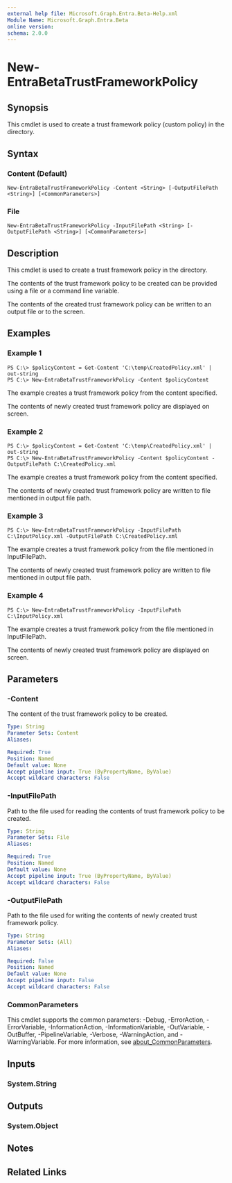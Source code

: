 ```yaml
---
external help file: Microsoft.Graph.Entra.Beta-Help.xml
Module Name: Microsoft.Graph.Entra.Beta
online version:
schema: 2.0.0
---
```


# New-EntraBetaTrustFrameworkPolicy

## Synopsis
This cmdlet is used to create a trust framework policy (custom policy) in the directory.

## Syntax

### Content (Default)
```
New-EntraBetaTrustFrameworkPolicy -Content <String> [-OutputFilePath <String>] [<CommonParameters>]
```

### File
```
New-EntraBetaTrustFrameworkPolicy -InputFilePath <String> [-OutputFilePath <String>] [<CommonParameters>]
```

## Description
This cmdlet is used to create a trust framework policy in the directory.

The contents of the trust framework policy to be created can be provided using a file or a command line variable.

The contents of the created trust framework policy can be written to an output file or to the screen.

## Examples

### Example 1
```
PS C:\> $policyContent = Get-Content 'C:\temp\CreatedPolicy.xml' | out-string
PS C:\> New-EntraBetaTrustFrameworkPolicy -Content $policyContent
```

The example creates a trust framework policy from the content specified.

The contents of newly created trust framework policy are displayed on screen.

### Example 2
```
PS C:\> $policyContent = Get-Content 'C:\temp\CreatedPolicy.xml' | out-string
PS C:\> New-EntraBetaTrustFrameworkPolicy -Content $policyContent -OutputFilePath C:\CreatedPolicy.xml
```

The example creates a trust framework policy from the content specified.

The contents of newly created trust framework policy are written to file mentioned in output file path.

### Example 3
```
PS C:\> New-EntraBetaTrustFrameworkPolicy -InputFilePath C:\InputPolicy.xml -OutputFilePath C:\CreatedPolicy.xml
```

The example creates a trust framework policy from the file mentioned in InputFilePath.

The contents of newly created trust framework policy are written to file mentioned in output file path.

### Example 4
```
PS C:\> New-EntraBetaTrustFrameworkPolicy -InputFilePath C:\InputPolicy.xml
```

The example creates a trust framework policy from the file mentioned in InputFilePath.

The contents of newly created trust framework policy are displayed on screen.

## Parameters

### -Content
The content of the trust framework policy to be created.

```yaml
Type: String
Parameter Sets: Content
Aliases:

Required: True
Position: Named
Default value: None
Accept pipeline input: True (ByPropertyName, ByValue)
Accept wildcard characters: False
```

### -InputFilePath
Path to the file used for reading the contents of trust framework policy to be created.

```yaml
Type: String
Parameter Sets: File
Aliases:

Required: True
Position: Named
Default value: None
Accept pipeline input: True (ByPropertyName, ByValue)
Accept wildcard characters: False
```

### -OutputFilePath
Path to the file used for writing the contents of newly created trust framework policy.

```yaml
Type: String
Parameter Sets: (All)
Aliases:

Required: False
Position: Named
Default value: None
Accept pipeline input: False
Accept wildcard characters: False
```

### CommonParameters
This cmdlet supports the common parameters: -Debug, -ErrorAction, -ErrorVariable, -InformationAction, -InformationVariable, -OutVariable, -OutBuffer, -PipelineVariable, -Verbose, -WarningAction, and -WarningVariable. For more information, see [about_CommonParameters](https://go.microsoft.com/fwlink/?LinkID=113216).

## Inputs

### System.String
## Outputs

### System.Object
## Notes

## Related Links
